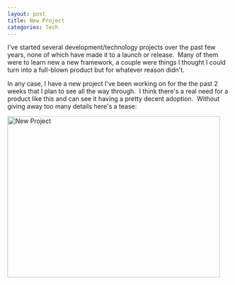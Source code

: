 ```yaml
--- 
layout: post
title: New Project
categories: Tech
---
```

I've started several development/technology projects over the past few years, none of which have made it to a launch or release.  Many of them were to learn new a new framework, a couple were things I thought I could turn into a full-blown product but for whatever reason didn't.

In any case, I have a new project I've been working on for the the past 2 weeks that I plan to see all the way through.  I think there's a real need for a product like this and can see it having a pretty decent adoption.  Without giving away too many details here's a tease:

<img class="size-full wp-image-843 aligncenter" title="new-project" src="http://cameronstokes.com/wp-content/uploads/2009/10/new-project.png" alt="New Project" width="480" height="363" />

